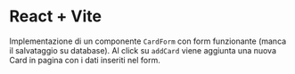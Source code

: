 # React + Vite

Implementazione di un componente `CardForm` con form funzionante  (manca il salvataggio su database). 
Al click su `addCard` viene aggiunta una nuova Card in pagina con i dati inseriti nel form.